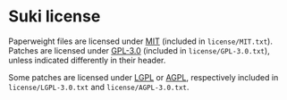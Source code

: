 # Suki license

Paperweight files are licensed under [MIT](https://opensource.org/licenses/MIT) (included in `license/MIT.txt`). Patches are licensed under [GPL-3.0](https://www.gnu.org/licenses/gpl-3.0.html) (included in `license/GPL-3.0.txt`), unless indicated differently in their header.

Some patches are licensed under [LGPL](https://www.gnu.org/licenses/lgpl-3.0.html) or [AGPL](https://www.gnu.org/licenses/agpl-3.0.html), respectively included in `license/LGPL-3.0.txt` and `license/AGPL-3.0.txt`.